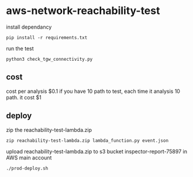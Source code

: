 # aws-network-reachability-test




install dependancy
```
pip install -r requirements.txt
```

run the test
```
python3 check_tgw_connectivity.py
```


## cost

cost per analysis $0.1
if you have 10 path to test, each time it analysis 10 path. it cost $1


## deploy

zip the reachability-test-lambda.zip
```
zip reachability-test-lambda.zip lambda_function.py event.json
```

upload reachability-test-lambda.zip to s3 bucket inspector-report-75897 in AWS main account
```
./prod-deploy.sh
```
